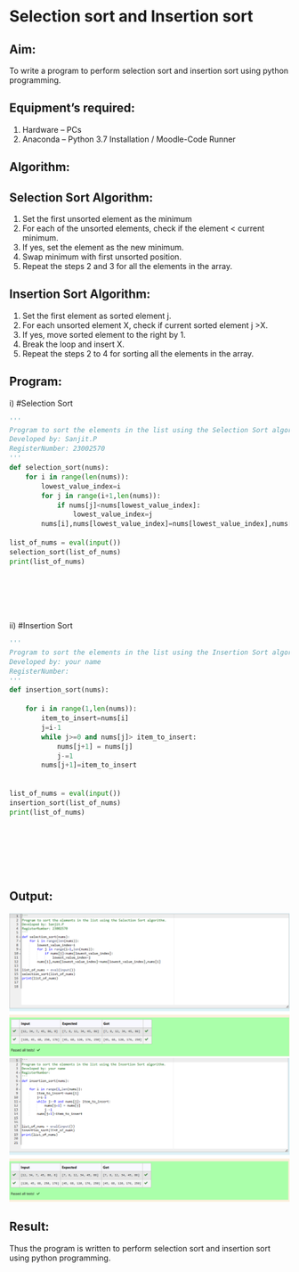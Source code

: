 # Selection sort and Insertion sort
## Aim:
To write a program to perform selection sort and insertion sort using python programming.
## Equipment’s required:
1.	Hardware – PCs
2.	Anaconda – Python 3.7 Installation / Moodle-Code Runner
## Algorithm:
## Selection Sort Algorithm:
1.	Set the first unsorted element as the minimum
2.	For each of the unsorted elements, check if the element < current minimum.
3.	If yes, set the element as the new minimum.
4.	Swap minimum with first unsorted position.
5.	Repeat the steps 2 and 3 for all the elements in the array.
## Insertion Sort Algorithm:
1.	Set the first element as sorted element j.
2.	For each unsorted element X, check if current sorted element j >X.
3.	If yes, move sorted element to the right by 1.
4.	Break the loop and insert X.
5.	Repeat the steps 2 to 4 for sorting all the elements in the array.
## Program:
i)	#Selection Sort
```python
''' 
Program to sort the elements in the list using the Selection Sort algorithm.
Developed by: Sanjit.P
RegisterNumber: 23002570
'''
def selection_sort(nums):
    for i in range(len(nums)):
        lowest_value_index=i
        for j in range(i+1,len(nums)):
            if nums[j]<nums[lowest_value_index]:
                lowest_value_index=j
        nums[i],nums[lowest_value_index]=nums[lowest_value_index],nums[i]
        
list_of_nums = eval(input())
selection_sort(list_of_nums)
print(list_of_nums)







```
ii)	#Insertion Sort
```python
''' 
Program to sort the elements in the list using the Insertion Sort algorithm.
Developed by: your name
RegisterNumber: 
'''
def insertion_sort(nums):
              
    for i in range(1,len(nums)):
        item_to_insert=nums[i]
        j=i-1
        while j>=0 and nums[j]> item_to_insert:
            nums[j+1] = nums[j]
            j-=1
        nums[j+1]=item_to_insert
    
    
list_of_nums = eval(input())
insertion_sort(list_of_nums)
print(list_of_nums)








```

## Output:
![output](exp4py.png)
![output](exp4+py.png)


## Result:
Thus the program is written to perform selection sort and insertion sort using python programming.

